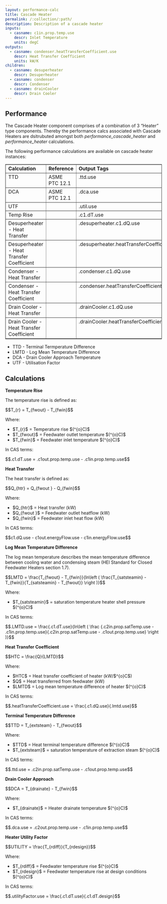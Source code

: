 ```yaml
---
layout: performance-calc
title: Cascade Heater
permalink: /:collection/:path/
description: Description of a cascade heater
inputs:
  - casname: c1in.prop.temp.use
    descr: Inlet Temperature
    units: degC
outputs:
  - casname: condenser.heatTransferCoefficient.use
    descr: Heat Transfer Coefficient
    units: kW/K
children:
  - casname: desuperheater
    descr: Desuperheater
  - casname: condenser
    descr: Condenser
  - casname: drainCooler
    descr: Drain Cooler
---
```


<div class="section" id="performance">
<h2>Performance<a class="headerlink" href="#performance" title="Permalink to this headline"></a></h2>
<p>The Cascade Heater component comprises of a combination of 3 “Heater” type components.
Thereby the performance calcs associated with Cascade Heaters are dsitrubuted
amongst both <cite>performance_cascade_heater</cite> and <cite>performance_heater</cite> calculations.</p>
<p>The following performance calculations are available on cascade heater instances:</p>
<table border="1" class="docutils">
<colgroup>
<col width="37%">
<col width="24%">
<col width="39%">
</colgroup>
<tbody valign="top">
<tr class="row-odd"><td><strong>Calculation</strong></td>
<td><strong>Reference</strong></td>
<td><strong>Output Tags</strong></td>
</tr>
<tr class="row-even"><td>TTD</td>
<td>ASME PTC 12.1</td>
<td>.ttd.use</td>
</tr>
<tr class="row-odd"><td>DCA</td>
<td>ASME PTC 12.1</td>
<td>.dca.use</td>
</tr>
<tr class="row-even"><td>UTF</td>
<td>&nbsp;</td>
<td>.util.use</td>
</tr>
<tr class="row-odd"><td>Temp Rise</td>
<td>&nbsp;</td>
<td>.c1.dT.use</td>
</tr>
<tr class="row-even"><td>Desuperheater - Heat Transfer</td>
<td>&nbsp;</td>
<td>.desuperheater.c1.dQ.use</td>
</tr>
<tr class="row-odd"><td>Desuperheater - Heat Transfer Coefficient</td>
<td>&nbsp;</td>
<td>.desuperheater.heatTransferCoefficient.use</td>
</tr>
<tr class="row-even"><td>Condenser - Heat Transfer</td>
<td>&nbsp;</td>
<td>.condenser.c1.dQ.use</td>
</tr>
<tr class="row-odd"><td>Condenser - Heat Transfer Coefficient</td>
<td>&nbsp;</td>
<td>.condenser.heatTransferCoefficient.use</td>
</tr>
<tr class="row-even"><td>Drain Cooler - Heat Transfer</td>
<td>&nbsp;</td>
<td>.drainCooler.c1.dQ.use</td>
</tr>
<tr class="row-odd"><td>Drain Cooler - Heat Transfer Coefficient</td>
<td>&nbsp;</td>
<td>.drainCooler.heatTransferCoefficient.use</td>
</tr>
</tbody>
</table>
<ul class="simple">
<li>TTD - Terminal Termperature Difference</li>
<li>LMTD - Log Mean Temperature Difference</li>
<li>DCA - Drain Cooler Approach Temperature</li>
<li>UTF - Utilisation Factor</li>
</ul>
</div>


<div class="section" id="calculations">
<h2>Calculations<a class="headerlink" href="#calculations" title="Permalink to this headline"></a></h2>
<p><strong>Temperature Rise</strong></p>
<p>The temperature rise is defined as:</p>
<div class="math">
<p><span class="math">$$T_{r} = T_{fwout} - T_{fwin}$$</span></p>
</div><p>Where:</p>
<ul class="simple">
<li><span class="math">$T_{r}$</span> = Temperature rise <span class="math">$(^{o}C)$</span></li>
<li><span class="math">$T_{fwout}$</span> = Feedwater outlet temperature <span class="math">$(^{o}C)$</span></li>
<li><span class="math">$T_{fwin}$</span> = Feedwater inlet temperature <span class="math">$(^{o}C)$</span></li>
</ul>
<p>In CAS terms:</p>
<div class="math">
<p><span class="math">$$.c1.dT.use = .c1out.prop.temp.use - .c1in.prop.temp.use$$</span></p>
</div><p><strong>Heat Transfer</strong></p>
<p>The heat transfer is defined as:</p>
<div class="math">
<p><span class="math">$$Q_{htr} = Q_{fwout } - Q_{fwin}$$</span></p>
</div><p>Where:</p>
<ul class="simple">
<li><span class="math">$Q_{htr}$</span> = Heat transfer (kW)</li>
<li><span class="math">$Q_{fwout }$</span> = Feedwater outlet heatflow (kW)</li>
<li><span class="math">$Q_{fwin}$</span> = Feedwater inlet heat flow (kW)</li>
</ul>
<p>In CAS terms:</p>
<div class="math">
<p><span class="math">$$c1.dQ.use - c1out.energyFlow.use - c1in.energyFlow.use$$</span></p>
</div><p><strong>Log Mean Temperature Difference</strong></p>
<p>The log mean temperature describes the mean temperature difference between
cooling water and condensing steam (HEI Standard for Closed Feedwater
Heaters section 1.7).</p>
<div class="math">
<p><span class="math">$$LMTD = \frac{T_{fwout} - T_{fwin}}{In\left ( \frac{T_{satsteamin} - T_{fwin}}{T_{satsteamin} - T_{fwout}} \right )}$$</span></p>
</div><p>Where:</p>
<ul class="simple">
<li><span class="math">$T_{satsteamin}$</span> = saturation temperature heater shell pressure <span class="math">$(^{o}C)$</span></li>
</ul>
<p>In CAS terms:</p>
<div class="math">
<p><span class="math">$$.LMTD.use = \frac{.c1.dT.use}{In\left ( \frac {.c2in.prop.satTemp.use - .c1in.prop.temp.use}{.c2in.prop.satTemp.use - .c1out.prop.temp.use} \right )}$$</span></p>
</div><p><strong>Heat Transfer Coefficient</strong></p>
<div class="math">
<p><span class="math">$$HTC = \frac{Q}{LMTD}$$</span></p>
</div><p>Where:</p>
<ul class="simple">
<li><span class="math">$HTC$</span> = Heat transfer coefficient of heater (kW/<span class="math">$^{o}C$</span>)</li>
<li><span class="math">$Q$</span> = Heat transferred from feedwater (kW)</li>
<li><span class="math">$LMTD$</span> = Log mean temperature difference of heater <span class="math">$(^{o}C)$</span></li>
</ul>
<p>In CAS terms:</p>
<div class="math">
<p><span class="math">$$.heatTransferCoefficient.use = \frac{.c1.dQ.use}{.lmtd.use}$$</span></p>
</div><p><strong>Terminal Temperature Difference</strong></p>
<div class="math">
<p><span class="math">$$TTD = T_{extsteam} - T_{fwout}$$</span></p>
</div><p>Where:</p>
<ul class="simple">
<li><span class="math">$TTD$</span> = Heat terminal temperature difference <span class="math">$(^{o}C)$</span></li>
<li><span class="math">$T_{extsteam}$</span> = saturation temperature of extraction steam <span class="math">$(^{o}C)$</span></li>
</ul>
<p>In CAS terms:</p>
<div class="math">
<p><span class="math">$$.ttd.use = .c2in.prop.satTemp.use - .c1out.prop.temp.use$$</span></p>
</div><p><strong>Drain Cooler Approach</strong></p>
<div class="math">
<p><span class="math">$$DCA = T_{drainate} - T_{fwin}$$</span></p>
</div><p>Where:</p>
<ul class="simple">
<li><span class="math">$T_{drainate}$</span> = Heater drainate temperature <span class="math">$(^{o}C)$</span></li>
</ul>
<p>In CAS terms:</p>
<div class="math">
<p><span class="math">$$.dca.use = .c2out.prop.temp.use - .c1in.prop.temp.use$$</span></p>
</div><p><strong>Heater Utility Factor</strong></p>
<div class="math">
<p><span class="math">$$UTILITY = \frac{T_{rdiff}}{T_{rdesign}}$$</span></p>
</div><p>Where:</p>
<ul class="simple">
<li><span class="math">$T_{rdiff}$</span> = Feedwater temperature rise <span class="math">$(^{o}C)$</span></li>
<li><span class="math">$T_{rdesign}$</span> = Feedwater temperature rise at design conditions <span class="math">$(^{o}C)$</span></li>
</ul>
<p>In CAS terms:</p>
<div class="math">
<p><span class="math">$$.utilityFactor.use = \frac{.c1.dT.use}{.c1.dT.design}$$</span></p>
</div></div>
